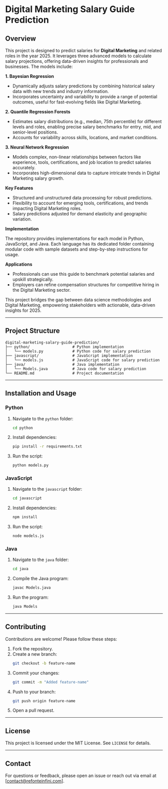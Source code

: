 # Digital Marketing Salary Guide Prediction

## Overview

This project is designed to predict salaries for **Digital Marketing** and related roles in the year 2025. It leverages three advanced models to calculate salary projections, offering data-driven insights for professionals and businesses. The models include:

**1. Bayesian Regression**

- Dynamically adjusts salary predictions by combining historical salary data with new trends and industry information.
- Incorporates uncertainty and variability to provide a range of potential outcomes, useful for fast-evolving fields like Digital Marketing.

**2. Quantile Regression Forests**

- Estimates salary distributions (e.g., median, 75th percentile) for different levels and roles, enabling precise salary benchmarks for entry, mid, and senior-level positions.
- Accounts for variability across skills, locations, and market conditions.

**3. Neural Network Regression**

- Models complex, non-linear relationships between factors like experience, tools, certifications, and job location to predict salaries accurately.
- Incorporates high-dimensional data to capture intricate trends in Digital Marketing salary growth.

**Key Features**

- Structured and unstructured data processing for robust predictions.
- Flexibility to account for emerging tools, certifications, and trends impacting Digital Marketing roles.
- Salary predictions adjusted for demand elasticity and geographic variation.

**Implementation**

The repository provides implementations for each model in Python, JavaScript, and Java. Each language has its dedicated folder containing modular code with sample datasets and step-by-step instructions for usage.

**Applications**

- Professionals can use this guide to benchmark potential salaries and upskill strategically.
- Employers can refine compensation structures for competitive hiring in the Digital Marketing sector.

This project bridges the gap between data science methodologies and Digital Marketing, empowering stakeholders with actionable, data-driven insights for 2025.

---

## Project Structure

```plaintext
digital-marketing-salary-guide-prediction/
├── python/                   # Python implementation
│   └── models.py             # Python code for salary prediction
├── javascript/               # JavaScript implementation
│   └── models.js             # JavaScript code for salary prediction
├── java/                     # Java implementation
│   └── Models.java           # Java code for salary prediction
└── README.md                 # Project documentation
```

---

## Installation and Usage

### Python

1. Navigate to the `python` folder:
   ```bash
   cd python
   ```
2. Install dependencies:
   ```bash
   pip install -r requirements.txt
   ```
3. Run the script:
   ```bash
   python models.py
   ```

### JavaScript

1. Navigate to the `javascript` folder:
   ```bash
   cd javascript
   ```
2. Install dependencies:
   ```bash
   npm install
   ```
3. Run the script:
   ```bash
   node models.js
   ```

### Java

1. Navigate to the `java` folder:
   ```bash
   cd java
   ```
2. Compile the Java program:
   ```bash
   javac Models.java
   ```
3. Run the program:
   ```bash
   java Models
   ```

---

## Contributing

Contributions are welcome! Please follow these steps:

1. Fork the repository.
2. Create a new branch:
   ```bash
   git checkout -b feature-name
   ```
3. Commit your changes:
   ```bash
   git commit -m "Added feature-name"
   ```
4. Push to your branch:
   ```bash
   git push origin feature-name
   ```
5. Open a pull request.

---

## License

This project is licensed under the MIT License. See `LICENSE` for details.

---

## Contact

For questions or feedback, please open an issue or reach out via email at [contact@refonteinfini.com].

